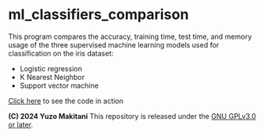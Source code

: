 # ml_classifiers_comparison

This program compares the accuracy, training time, test time, and memory usage of the three supervised machine learning models used for classification on the iris dataset:

* Logistic regression
* K Nearest Neighbor
* Support vector machine

[Click here](https://github.com/yuzom/ml_classifiers_comparison/blob/main/ml_classifiers_comparison.ipynb) to see the code in action

**(C) 2024 Yuzo Makitani** This repository is released under the [GNU GPLv3.0 or later](https://www.gnu.org/licenses/).
